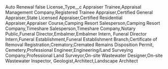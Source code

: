 <?xml version="1.0" encoding="UTF-8"?>
<CustomMetadata xmlns="http://soap.sforce.com/2006/04/metadata" xmlns:xsi="http://www.w3.org/2001/XMLSchema-instance" xmlns:xsd="http://www.w3.org/2001/XMLSchema">
    <label>Auto Renewal</label>
    <protected>false</protected>
    <values>
        <field>License_Type__c</field>
        <value xsi:type="xsd:string">Appraiser Trainee,Appraisal Management Company,Registered Trainee Appraiser,Certified General Appraiser,State Licensed Appraiser,Certified Residential Appraiser,Appraiser Course,Camping Resort Salesperson,Camping Resort Company,Timeshare Salesperson,Timeshare Company,Notary Public,Funeral Director,Embalmer,Embalmer Intern, Funeral Director Intern,Funeral Establishment,Funeral Establishment Branch,Certificate of Removal Registration,Crematory,Cremated Remains Disposition Permit, Cemetery,Professional Engineer,Engineering/Land Surveying Company,Professional Land Surveyor,On-site Wastewater Designer,On-site Wastewater Inspector, Geologist,Architect,Landscape Architect</value>
    </values>
</CustomMetadata>
